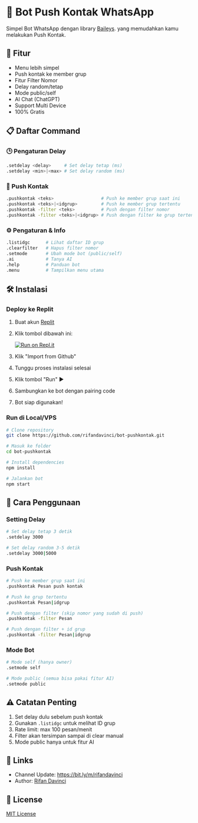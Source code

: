 # 🤖 Bot Push Kontak WhatsApp

Simpel Bot WhatsApp dengan library [Baileys](https://github.com/WhiskeySockets/Baileys). yang memudahkan kamu melakukan Push Kontak.  

## 🚀 Fitur
- Menu lebih simpel
- Push kontak ke member grup
- Fitur Filter Nomor
- Delay random/tetap
- Mode public/self
- AI Chat (ChatGPT)
- Support Multi Device
- 100% Gratis





## 📋 Daftar Command

### 🕒 Pengaturan Delay
```bash
.setdelay <delay>     # Set delay tetap (ms)
.setdelay <min>|<max> # Set delay random (ms)
```

### 📨 Push Kontak
```bash
.pushkontak <teks>                  # Push ke member grup saat ini
.pushkontak <teks>|<idgrup>         # Push ke member grup tertentu
.pushkontak -filter <teks>          # Push dengan filter nomor
.pushkontak -filter <teks>|<idgrup> # Push dengan filter ke grup tertentu
```

### ⚙️ Pengaturan & Info
```bash
.listidgc      # Lihat daftar ID grup
.clearfilter   # Hapus filter nomor
.setmode       # Ubah mode bot (public/self)
.ai            # Tanya AI
.help          # Panduan bot
.menu          # Tampilkan menu utama
```

## 🛠️ Instalasi

### Deploy ke Replit
1. Buat akun [Replit](https://replit.com)
2. Klik tombol dibawah ini:
   
   [![Run on Repl.it](https://replit.com/badge/github/rifandavinci/bot-pushkontak)](https://replit.com/new/github/rifandavinci/bot-pushkontak)

3. Klik "Import from Github"
4. Tunggu proses instalasi selesai
5. Klik tombol "Run" ▶️
6. Sambungkan ke bot dengan pairing code
7. Bot siap digunakan!

### Run di Local/VPS
```bash
# Clone repository
git clone https://github.com/rifandavinci/bot-pushkontak.git

# Masuk ke folder
cd bot-pushkontak

# Install dependencies
npm install

# Jalankan bot
npm start
```

## 📝 Cara Penggunaan

### Setting Delay
```bash
# Set delay tetap 3 detik
.setdelay 3000

# Set delay random 3-5 detik
.setdelay 3000|5000
```

### Push Kontak
```bash
# Push ke member grup saat ini
.pushkontak Pesan push kontak

# Push ke grup tertentu
.pushkontak Pesan|idgrup

# Push dengan filter (skip nomor yang sudah di push)
.pushkontak -filter Pesan

# Push dengan filter + id grup
.pushkontak -filter Pesan|idgrup
```

### Mode Bot
```bash
# Mode self (hanya owner)
.setmode self

# Mode public (semua bisa pakai fitur AI)
.setmode public
```

## ⚠️ Catatan Penting
1. Set delay dulu sebelum push kontak
2. Gunakan `.listidgc` untuk melihat ID grup
3. Rate limit: max 100 pesan/menit
4. Filter akan tersimpan sampai di clear manual
5. Mode public hanya untuk fitur AI

## 🔗 Links
- Channel Update: https://bit.ly/m/rifandavinci
- Author: [Rifan Davinci](https://github.com/rifandavinci)


## 📄 License
[MIT License](LICENSE)
